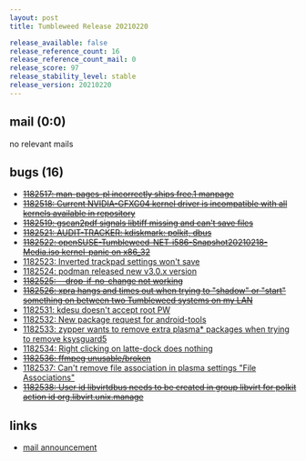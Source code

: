 ```yaml
---
layout: post
title: Tumbleweed Release 20210220

release_available: false
release_reference_count: 16
release_reference_count_mail: 0
release_score: 97
release_stability_level: stable
release_version: 20210220
---
```


## mail (0:0)

no relevant mails

## bugs (16)

<!--more-->

- ~~[1182517: man-pages-pl incorrectly ships free.1 manpage](https://bugzilla.opensuse.org/show_bug.cgi?id=1182517)~~
- ~~[1182518: Current NVIDIA-GFXG04 kernel driver is incompatible with all kernels available in repository](https://bugzilla.opensuse.org/show_bug.cgi?id=1182518)~~
- ~~[1182519: gscan2pdf signals libtiff missing and can't save files](https://bugzilla.opensuse.org/show_bug.cgi?id=1182519)~~
- ~~[1182521: AUDIT-TRACKER: kdiskmark: polkit, dbus](https://bugzilla.opensuse.org/show_bug.cgi?id=1182521)~~
- ~~[1182522: openSUSE-Tumbleweed-NET-i586-Snapshot20210218-Media.iso kernel-panic on x86_32](https://bugzilla.opensuse.org/show_bug.cgi?id=1182522)~~
- [1182523: Inverted trackpad settings won't save](https://bugzilla.opensuse.org/show_bug.cgi?id=1182523)
- [1182524: podman released new v3.0.x version](https://bugzilla.opensuse.org/show_bug.cgi?id=1182524)
- ~~[1182525: --drop-if-no-change not working](https://bugzilla.opensuse.org/show_bug.cgi?id=1182525)~~
- ~~[1182526: xpra hangs and times out when trying to "shadow" or "start" something on between two Tumbleweed systems on my LAN](https://bugzilla.opensuse.org/show_bug.cgi?id=1182526)~~
- [1182531: kdesu doesn't accept root PW](https://bugzilla.opensuse.org/show_bug.cgi?id=1182531)
- [1182532: New package request for android-tools](https://bugzilla.opensuse.org/show_bug.cgi?id=1182532)
- [1182533: zypper wants to remove extra plasma* packages when trying to remove ksysguard5](https://bugzilla.opensuse.org/show_bug.cgi?id=1182533)
- [1182534: Right clicking on latte-dock does nothing](https://bugzilla.opensuse.org/show_bug.cgi?id=1182534)
- ~~[1182536: ffmpeg unusable/broken](https://bugzilla.opensuse.org/show_bug.cgi?id=1182536)~~
- [1182537: Can't remove file association in plasma settings "File Associations"](https://bugzilla.opensuse.org/show_bug.cgi?id=1182537)
- ~~[1182538: User id libvirtdbus needs to be created in group libvirt for polkit action id org.libvirt.unix.manage](https://bugzilla.opensuse.org/show_bug.cgi?id=1182538)~~



## links

- [mail announcement](https://lists.opensuse.org/archives/list/factory@lists.opensuse.org/thread/KUMIEZQV5E57HYMZDDCO35QDAOC7FBHQ)

